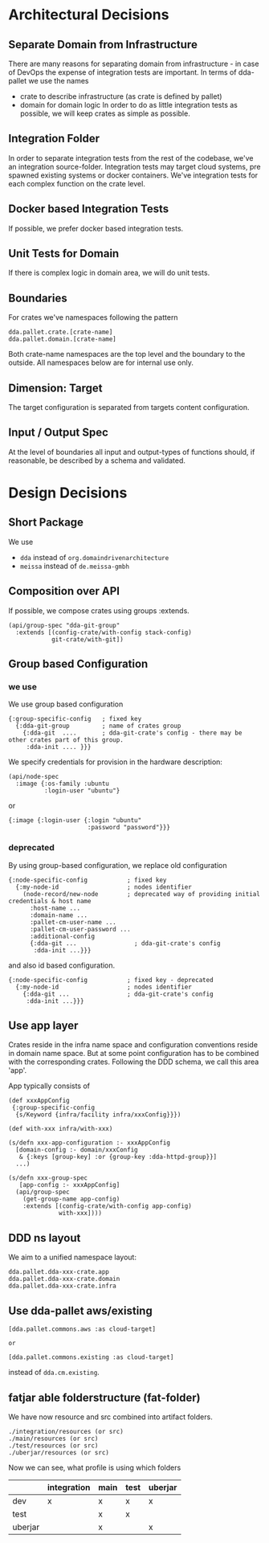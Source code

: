 # Architectural Decisions
## Separate Domain from Infrastructure
There are many reasons for separating domain from infrastructure - in case of DevOps the expense of integration tests are important. In terms of dda-pallet we use the names
* crate to describe infrastructure (as crate is defined by pallet)
* domain for domain logic
In order to do as little integration tests as possible, we will keep crates as simple as possible.

## Integration Folder
In order to separate integration tests from the rest of the codebase, we've an integration source-folder.
Integration tests may target cloud systems, pre spawned existing systems or docker containers.
We've integration tests for each complex function on the crate level.

## Docker based Integration Tests
If possible, we prefer docker based integration tests.

## Unit Tests for Domain
If there is complex logic in domain area, we will do unit tests.

## Boundaries
For crates we've namespaces following the pattern
```
dda.pallet.crate.[crate-name]
dda.pallet.domain.[crate-name]
```
Both crate-name namespaces are the top level and the boundary to the outside. All namespaces below are for internal use only.

## Dimension: Target
The target configuration is separated from targets content configuration.

## Input / Output Spec
At the level of boundaries all input and output-types of functions should, if reasonable, be described by a schema and validated.

# Design Decisions
## Short Package
We use
* `dda` instead of `org.domaindrivenarchitecture`
* `meissa` instead of `de.meissa-gmbh`

## Composition over API
If possible, we compose crates using groups :extends.
```
(api/group-spec "dda-git-group"
  :extends [(config-crate/with-config stack-config)
            git-crate/with-git])
```

## Group based Configuration
### we use
We use group based configuration
```
{:group-specific-config   ; fixed key
  {:dda-git-group         ; name of crates group
    {:dda-git  ....       ; dda-git-crate's config - there may be other crates part of this group.
     :dda-init .... }}}
```

We specify credentials for provision in the hardware description:
```
(api/node-spec
  :image {:os-family :ubuntu
          :login-user "ubuntu"}
```
or
```
{:image {:login-user {:login "ubuntu"
                      :password "password"}}}
```

### deprecated
By using group-based configuration, we replace old configuration
```
{:node-specific-config           ; fixed key
  {:my-node-id                   ; nodes identifier
    (node-record/new-node        ; deprecated way of providing initial credentials & host name
      :host-name ...
      :domain-name ...
      :pallet-cm-user-name ...
      :pallet-cm-user-password ...
      :additional-config
      {:dda-git ...                ; dda-git-crate's config
       :dda-init ...}}}
```

and also id based configuration.
```
{:node-specific-config           ; fixed key - deprecated
  {:my-node-id                   ; nodes identifier
    {:dda-git ...                ; dda-git-crate's config
     :dda-init ...}}}
```

## Use app layer
Crates reside in the infra name space and configuration conventions reside in domain name space. But at some point configuration has to be combined with the corresponding crates. Following the DDD schema, we call this area 'app'.

App typically consists of

```
(def xxxAppConfig
 {:group-specific-config
  {s/Keyword {infra/facility infra/xxxConfig}}})

(def with-xxx infra/with-xxx)

(s/defn xxx-app-configuration :- xxxAppConfig
  [domain-config :- domain/xxxConfig
   & {:keys [group-key] :or {group-key :dda-httpd-group}}]
  ...)

(s/defn xxx-group-spec
   [app-config :- xxxAppConfig]
  (api/group-spec
    (get-group-name app-config)
    :extends [(config-crate/with-config app-config)
              with-xxx])))
```

## DDD ns layout
We aim to a unified namespace layout:
```
dda.pallet.dda-xxx-crate.app
dda.pallet.dda-xxx-crate.domain
dda.pallet.dda-xxx-crate.infra
```

##  Use dda-pallet aws/existing
```
[dda.pallet.commons.aws :as cloud-target]

or

[dda.pallet.commons.existing :as cloud-target]
```
instead of `dda.cm.existing`.

## fatjar able folderstructure (fat-folder)
We have now resource and src combined into artifact folders.
```
./integration/resources (or src)
./main/resources (or src)
./test/resources (or src)
./uberjar/resources (or src)

```
Now we can see, what profile is using which folders 

|         | integration | main | test | uberjar |
|---------|-------------|------|------|---------|
| dev     | x           | x    | x    | x       |
| test    |             | x    | x    |         |
| uberjar |             | x    |      | x       |

